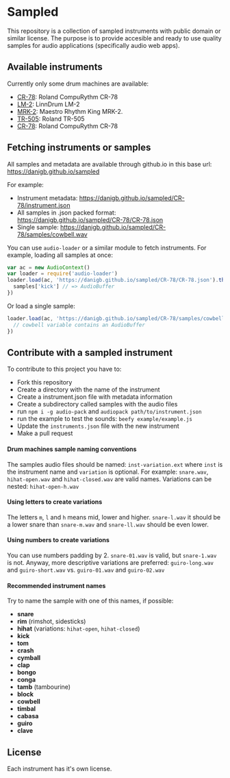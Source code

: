 # Sampled

This repository is a collection of sampled instruments with public domain or similar license. The purpose is to provide accesible and ready to use quality samples for audio applications (specifically audio web apps).

## Available instruments

Currently only some drum machines are available:

- [CR-78](https://github.com/danigb/sampled/tree/master/CR-78): Roland CompuRythm CR-78
- [LM-2](https://github.com/danigb/sampled/tree/master/LM-2): LinnDrum LM-2
- [MRK-2](https://github.com/danigb/sampled/tree/master/MRK-2): Maestro Rhythm King MRK-2.
- [TR-505](https://github.com/danigb/sampled/tree/master/TR-505): Roland TR-505
- [CR-78](https://github.com/danigb/sampled/tree/master/CR-78): Roland CompuRythm CR-78


## Fetching instruments or samples

All samples and metadata are available through github.io in this base url:
https://danigb.github.io/sampled

For example:

- Instrument metadata: https://danigb.github.io/sampled/CR-78/instrument.json
- All samples in .json packed format: https://danigb.github.io/sampled/CR-78/CR-78.json
- Single sample: https://danigb.github.io/sampled/CR-78/samples/cowbell.wav

You can use `audio-loader` or a similar module to fetch instruments. For example, loading all samples at once:

```js
var ac = new AudioContext()
var loader = require('audio-loader')
loader.load(ac, 'https://danigb.github.io/sampled/CR-78/CR-78.json').then(function (samples) {
  samples['kick'] // => AudioBuffer
})
```

Or load a single sample:

```js
loader.load(ac, 'https://danigb.github.io/sampled/CR-78/samples/cowbell.wav').then(function (cowbell) {
  // cowbell variable contains an AudioBuffer
})
```


## Contribute with a sampled instrument

To contribute to this project you have to:

- Fork this repository
- Create a directory with the name of the instrument
- Create a instrument.json file with metadata information
- Create a subdirectory called samples with the audio files
- run `npm i -g audio-pack` and `audiopack path/to/instrument.json`
- run the example to test the sounds: `beefy example/example.js`
- Update the `instruments.json` file with the new instrument
- Make a pull request

#### Drum machines sample naming conventions

The samples audio files should be named: `inst-variation.ext` where `inst` is the instrument name and `variation` is optional. For example: `snare.wav`, `hihat-open.wav` and `hihat-closed.wav` are valid names. Variations can be nested: `hihat-open-h.wav`

#### Using letters to create variations

The letters `m`, `l` and `h` means mid, lower and higher. `snare-l.wav` it should be a lower snare than `snare-m.wav` and `snare-ll.wav` should be even lower.

#### Using numbers to create variations

You can use numbers padding by 2. `snare-01.wav` is valid, but `snare-1.wav` is not. Anyway, more descriptive variations are preferred: `guiro-long.wav` and `guiro-short.wav` vs. `guiro-01.wav` and `guiro-02.wav`

#### Recommended instrument names

Try to name the sample with one of this names, if possible:

- __snare__
- __rim__ (rimshot, sidesticks)
- __hihat__ (variations: `hihat-open`, `hihat-closed`)
- __kick__
- __tom__
- __crash__
- __cymball__
- __clap__
- __bongo__
- __conga__
- __tamb__ (tambourine)
- __block__
- __cowbell__
- __timbal__
- __cabasa__
- __guiro__
- __clave__

## License

Each instrument has it's own license.
